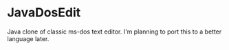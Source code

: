 JavaDosEdit
===========

Java clone of classic ms-dos text editor. I'm planning to port this to a better language later.
